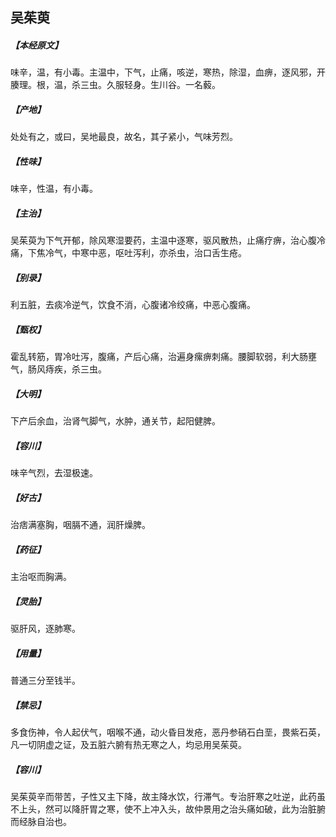## 吴茱萸

##### 【本经原文】
味辛，温，有小毒。主温中，下气，止痛，咳逆，寒热，除湿，血痹，逐风邪，开腠理。根，温，杀三虫。久服轻身。生川谷。一名藙。
##### 【产地】
处处有之，或曰，吴地最良，故名，其子紧小，气味芳烈。
##### 【性味】
味辛，性温，有小毒。
##### 【主治】
吴茱萸为下气开郁，除风寒湿要药，主温中逐寒，驱风散热，止痛疗痹，治心腹冷痛，下焦冷气，中寒中恶，呕吐泻利，亦杀虫，治口舌生疮。
##### 【别录】
利五脏，去痰冷逆气，饮食不消，心腹诸冷绞痛，中恶心腹痛。
##### 【甄权】
霍乱转筋，胃冷吐泻，腹痛，产后心痛，治遍身瘰痹刺痛。腰脚软弱，利大肠壅气，肠风痔疾，杀三虫。
##### 【大明】
下产后余血，治肾气脚气，水肿，通关节，起阳健脾。
##### 【容川】
味辛气烈，去湿极速。
##### 【好古】
治痞满塞胸，咽膈不通，润肝燥脾。
##### 【药征】
主治呕而胸满。
##### 【灵胎】
驱肝风，逐肺寒。
##### 【用量】
普通三分至钱半。
##### 【禁忌】
多食伤神，令人起伏气，咽喉不通，动火昏目发疮，恶丹参硝石白垩，畏紫石英，凡一切阴虚之证，及五脏六腑有热无寒之人，均忌用吴茱萸。
##### 【容川】
吴茱萸辛而带苦，子性又主下降，故主降水饮，行滞气。专治肝寒之吐逆，此药虽不上头，然可以降肝胃之寒，使不上冲入头，故仲景用之治头痛如破，此为治脏腑而经脉自治也。